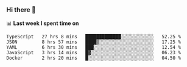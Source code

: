 ### Hi there 👋

<!--
**DBvc/DBvc** is a ✨ _special_ ✨ repository because its `README.md` (this file) appears on your GitHub profile.

Here are some ideas to get you started:

- 🔭 I’m currently working on ...
- 🌱 I’m currently learning ...
- 👯 I’m looking to collaborate on ...
- 🤔 I’m looking for help with ...
- 💬 Ask me about ...
- 📫 How to reach me: ...
- 😄 Pronouns: ...
- ⚡ Fun fact: ...
-->

📊 **Last week I spent time on**
<!--START_SECTION:waka-->
```text
TypeScript   27 hrs 8 mins   █████████████░░░░░░░░░░░░   52.25 % 
JSON         8 hrs 57 mins   ████▒░░░░░░░░░░░░░░░░░░░░   17.25 % 
YAML         6 hrs 30 mins   ███░░░░░░░░░░░░░░░░░░░░░░   12.54 % 
JavaScript   3 hrs 14 mins   █▓░░░░░░░░░░░░░░░░░░░░░░░   06.23 % 
Docker       2 hrs 20 mins   █░░░░░░░░░░░░░░░░░░░░░░░░   04.50 % 
```
<!--END_SECTION:waka-->
